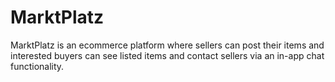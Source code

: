 # MarktPlatz
MarktPlatz is an ecommerce platform where sellers can post their items and interested buyers can see listed items and contact sellers via an in-app chat functionality.
